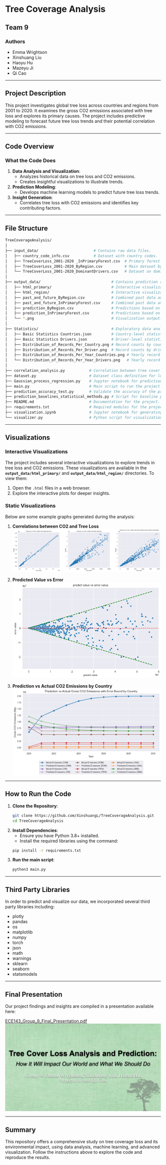 # **Tree Coverage Analysis**

## **Team 9**

### **Authors**
- Emma Wrightson  
- Xinshuang Liu  
- Haoyu Hu  
- Mazeyu Ji  
- Qi Cao  

---

## **Project Description**
This project investigates global tree loss across countries and regions from 2001 to 2020. It examines the gross CO2 emissions associated with tree loss and explores its primary causes. The project includes predictive modeling to forecast future tree loss trends and their potential correlation with CO2 emissions.

---

## **Code Overview**
### What the Code Does
1. **Data Analysis and Visualization**:
   - Analyzes historical data on tree loss and CO2 emissions.
   - Creates insightful visualizations to illustrate trends.
2. **Prediction Modeling**:
   - Develops machine learning models to predict future tree loss trends.
3. **Insight Generation**:
   - Correlates tree loss with CO2 emissions and identifies key contributing factors.

---

## **File Structure**

```bash
TreeCoverageAnalysis/
│
├── input_data/                         # Contains raw data files.
│   ├── country_code_info.csv           # Dataset with country codes.
│   ├── TreeCoverLoss_2001-2020 _InPrimaryForest.csv  # Primary forest dataset.
│   ├── TreeCoverLoss_2001-2020_ByRegion.csv          # Main dataset by region.
│   └── TreeCoverLoss_2001-2020_DominantDrivers.csv   # Dataset on dominant drivers.
│
├── output_data/                                # Contains prediction results and visualizations.
│   ├── html_primary/                           # Interactive visualizations for tree cover loss and CO2.
│   ├── html_region/                            # Interactive visualizations for tree cover loss and CO2.
│   ├── past_and_future_ByRegion.csv            # Combined past data and prediction based on the main dataset.
│   ├── past_and_future_InPrimaryForest.csv     # Combined past data and prediction based on the primary forest dataset.
│   ├── prediction_ByRegion.csv                 # Predictions based on the main dataset.
│   ├── prediction_InPrimaryForest.csv          # Predictions based on the primary forest dataset.
│   └── *.png                                   # Visualization output.
│
├── Statistics/                                 # Exploratory data analysis and statistics.
│   ├── Basic Statistics Countries.json         # Country-level statistics on tree cover loss and CO2.
│   ├── Basic Statistics Drivers.json           # Driver-level statistics on tree cover loss and CO2.
│   ├── Distribution_of_Records_Per_Country.png # Record counts by country.
│   ├── Distribution_of_Records_Per_Driver.png  # Record counts by driver type.
│   ├── Distribution_of_Records_Per_Year_Countries.png # Yearly record counts by country.
│   └── Distribution_of_Records_Per_Year_Drivers.png   # Yearly record counts by driver type.
│
├── correlation_analysis.py           # Correlation between tree cover loss and CO2.
├── dataset.py                        # Dataset class definition for loading and preprocessing data.
├── Gaussian_process_regression.py    # Jupyter notebook for prediction modeling using Gaussian process regression.
├── main.py                           # Main script to run the project pipeline.
├── prediction_accuracy_test.py       # Validate the accuracy of the predicted tree cover loss.
├── prediction_baselines_statistical_methods.py # Script for baseline prediction models.
├── README.md                         # Documentation for the project.
├── requirements.txt                  # Required modules for the project.
├── visualization.ipynb               # Jupyter notebook for generating visualizations.
└── visualizer.py                     # Python script for visualization tasks.
```

---

## **Visualizations**

### **Interactive Visualizations**
The project includes several interactive visualizations to explore trends in tree loss and CO2 emissions. These visualizations are available in the **`output_data/html_primary/`** and **`output_data/html_region/`** directories. To view them:  
1. Open the `.html` files in a web browser.  
2. Explore the interactive plots for deeper insights.  

### **Static Visualizations**
Below are some example graphs generated during the analysis:  

1. **Correlations between CO2 and Tree Loss**  
   ![Correlations between CO2 and Tree Loss](output_data/linearity_testing.png)  

2. **Predicted Value vs Error**  
   ![Predicted Value vs Error](output_data/upperbound_error_analysis_for_correlationship.png)  

3. **Prediction vs Actual CO2 Emissions by Country**  
   ![Prediction vs Actual CO2 Emissions by Country](output_data/use_upperbound_correlationship_to_test_accuracy.png)  

---

## **How to Run the Code**
1. **Clone the Repository**:
   ```bash
   git clone https://github.com/XinshuangL/TreeCoverageAnalysis.git
   cd TreeCoverageAnalysis
   ```
2. **Install Dependencies**:
    - Ensure you have Python 3.8+ installed.
    - Install the required libraries using the command:
   ```bash
   pip install -r requirements.txt
   ```
3. **Run the main script**:
   ```bash
   python3 main.py
   ```

---

## **Third Party Libraries**
In order to predict and visualize our data, we incorporated several third party libraries including:
- plotly
- pandas
- os
- matplotlib
- numpy
- torch
- json
- math
- warnings
- sklearn
- seaborn
- statsmodels

---

## **Final Presentation**
Our project findings and insights are compiled in a presentation available here:

[ECE143_Group_9_Final_Presentation.pdf](https://docs.google.com/presentation/d/1qYn_WN-LpJIszPvLomJdqw3qk8KqCV9Ftj36vBX77S0/edit#slide=id.g31bf258b86b_1_41)
![Group 9_Tree_Loss_Analysis_ECE_143_Presentation_Cover](output_data/Group_9_Tree_Loss_Analysis_ECE_143_Presentation_Cover.png)

---

## **Summary**
This repository offers a comprehensive study on tree coverage loss and its environmental impact, using data analysis, machine learning, and advanced visualization. Follow the instructions above to explore the code and reproduce the results.